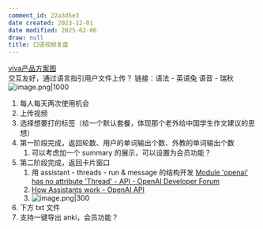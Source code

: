 ```yaml
---
comment_id: 22a3d5e3
date created: 2023-12-01
date modified: 2025-02-06
draw: null
title: 口语视频复盘
---
```

[viva产品方案图](viva产品方案图.md)  
交互友好，通过语言指引用户文件上传？
链接：语法 - 英语兔 语音 - 瑞秋  
![image.png|1000](https://cdn.jsdelivr.net/gh/Leoyishou/imageHosting@main/img/20231216203712.png)

	 

1. 每人每天两次使用机会
2. 上传视频
3. 选择想要打的标签（给一个默认套餐，体现那个老外给中国学生作文建议的思想）
4. 第一阶段完成，返回轮数、用户的单词输出个数、外教的单词输出个数
	1. 可以考虑加一个 summary 的展示，可以设置为会员功能？
5. 第二阶段完成，返回卡片窗口
	1. 用 assistant - threads - run & message 的结构开发 [Module 'openai' has no attribute 'Thread' - API - OpenAI Developer Forum](https://community.openai.com/t/module-openai-has-no-attribute-thread/530342)
	2. [How Assistants work - OpenAI API](https://platform.openai.com/docs/assistants/how-it-works/runs-and-run-steps)
	3. ![image.png|300](https://cdn.jsdelivr.net/gh/Leoyishou/imageHosting@main/img/20231203231205.png)
6. 下方 txt 文件
7. 支持一键导出 anki，会员功能？

